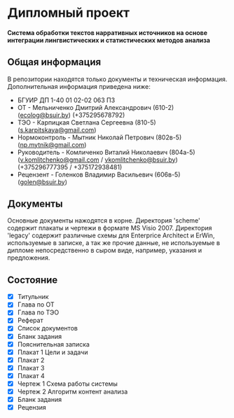 Дипломный проект
================

#### Система обработки текстов нарративных источников на основе интеграции лингвистических и статистических методов анализа ####

Общая информация
----------------

В репозитории находятся только документы и техническая информация. Дополнительная информация приведена ниже:

* БГУИР  ДП 1-40 01 02-02 063 ПЗ
* ОТ  - Мельниченко Дмитрий Александрович (610-2) (ecolog@bsuir.by) (+375295678792)
* ТЭО - Карпицкая Светлана Сергеевна (810-5) (s.karpitskaya@gmail.com)
* Нормоконтроль - Мытник Николай Петрович (802в-5) (np.mytnik@gmail.com)
* Руководитель - Комличенко Виталий Николаевич (804а-5) (v.komlitchenko@gmail.com / vkomlitchenko@bsuir.by) (+375296777395 / +375172938481)
* Рецензент - Голенков Владимир Васильевич (606в-5) (golen@bsuir.by)

Документы
----------------

Основные документы нажодятся в корне. Директория 'scheme' содержит плакаты и чертежи в формате MS Visio 2007. Директория 'legacy' содержит различные схемы для Enterprice Architect и ErWin, используемые в записке, а так же прочие данные, не используемые в дипломе непосредственно в сыром виде, например, указания и предложения.

Состояние
----------------
- [x] Титульник
- [x] Глава по ОТ
- [x] Глава по ТЭО
- [x] Реферат
- [x] Список документов
- [x] Бланк задания
- [x] Пояснительная записка
- [x] Плакат 1 Цели и задачи
- [x] Плакат 2 
- [x] Плакат 3
- [x] Плакат 4
- [x] Чертеж 1 Схема работы системы
- [x] Чертеж 2 Алгоритм контент анализа
- [x] Бланк задания
- [x] Рецензия